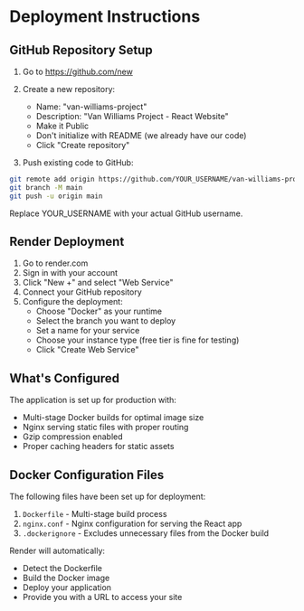 # Deployment Instructions

## GitHub Repository Setup

1. Go to https://github.com/new
2. Create a new repository:
   - Name: "van-williams-project"
   - Description: "Van Williams Project - React Website"
   - Make it Public
   - Don't initialize with README (we already have our code)
   - Click "Create repository"

3. Push existing code to GitHub:
```bash
git remote add origin https://github.com/YOUR_USERNAME/van-williams-project.git
git branch -M main
git push -u origin main
```
Replace YOUR_USERNAME with your actual GitHub username.

## Render Deployment

1. Go to render.com
2. Sign in with your account
3. Click "New +" and select "Web Service"
4. Connect your GitHub repository
5. Configure the deployment:
   - Choose "Docker" as your runtime
   - Select the branch you want to deploy
   - Set a name for your service
   - Choose your instance type (free tier is fine for testing)
   - Click "Create Web Service"

## What's Configured

The application is set up for production with:
- Multi-stage Docker builds for optimal image size
- Nginx serving static files with proper routing
- Gzip compression enabled
- Proper caching headers for static assets

## Docker Configuration Files

The following files have been set up for deployment:

1. `Dockerfile` - Multi-stage build process
2. `nginx.conf` - Nginx configuration for serving the React app
3. `.dockerignore` - Excludes unnecessary files from the Docker build

Render will automatically:
- Detect the Dockerfile
- Build the Docker image
- Deploy your application
- Provide you with a URL to access your site
